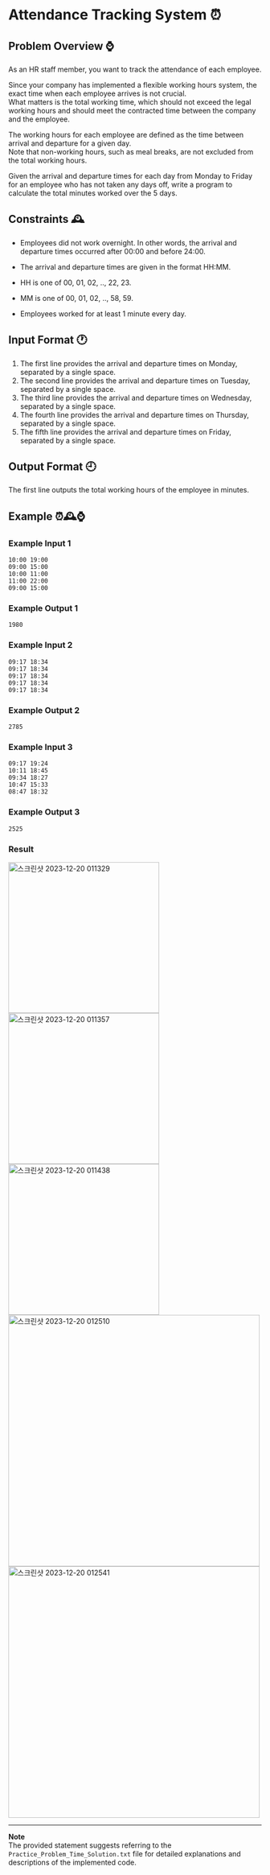 # Attendance Tracking System ⏰

## Problem Overview ⌚

As an HR staff member, you want to track the attendance of each employee.

Since your company has implemented a flexible working hours system, the exact time when each employee arrives is not crucial.    
What matters is the total working time, which should not exceed the legal working hours and should meet the contracted time between the company and the employee.

The working hours for each employee are defined as the time between arrival and departure for a given day.      
Note that non-working hours, such as meal breaks, are not excluded from the total working hours.

Given the arrival and departure times for each day from Monday to Friday for an employee who has not taken any days off, write a program to calculate the total minutes worked over the 5 days.


## Constraints 🕰️

- Employees did not work overnight. In other words, the arrival and departure times occurred after 00:00 and before 24:00.

- The arrival and departure times are given in the format HH:MM.
- HH is one of 00, 01, 02, .., 22, 23.
- MM is one of 00, 01, 02, .., 58, 59.
- Employees worked for at least 1 minute every day.

## Input Format 🕐

1. The first line provides the arrival and departure times on Monday, separated by a single space.
2. The second line provides the arrival and departure times on Tuesday, separated by a single space.
3. The third line provides the arrival and departure times on Wednesday, separated by a single space.
4. The fourth line provides the arrival and departure times on Thursday, separated by a single space.
5. The fifth line provides the arrival and departure times on Friday, separated by a single space.

## Output Format 🕘

The first line outputs the total working hours of the employee in minutes.


## Example ⏰🕰️⌚

### Example Input 1
```
10:00 19:00
09:00 15:00
10:00 11:00
11:00 22:00
09:00 15:00
```

### Example Output 1
```
1980
```

### Example Input 2
```
09:17 18:34
09:17 18:34
09:17 18:34
09:17 18:34
09:17 18:34
```

### Example Output 2
```
2785
```

### Example Input 3
```
09:17 19:24
10:11 18:45
09:34 18:27
10:47 15:33
08:47 18:32
```

### Example Output 3
```
2525
```

### Result 
<img width="300" alt="스크린샷 2023-12-20 011329" src="https://github.com/InseokJun/Hyundai-Softeer/assets/153903563/05b017cb-a750-4fdf-9ff1-1ae52a723ab2">
<img width="300" alt="스크린샷 2023-12-20 011357" src="https://github.com/InseokJun/Hyundai-Softeer/assets/153903563/cb0394aa-df4c-41b8-8626-827ffb49d90c">
<img width="300" alt="스크린샷 2023-12-20 011438" src="https://github.com/InseokJun/Hyundai-Softeer/assets/153903563/ce4659e6-72df-4a15-bfc4-06d53505ef29">
<img width="500" alt="스크린샷 2023-12-20 012510" src="https://github.com/InseokJun/Hyundai-Softeer/assets/153903563/5cba9c48-4ffe-46f8-a953-142aaa200280">
<img width="500" alt="스크린샷 2023-12-20 012541" src="https://github.com/InseokJun/Hyundai-Softeer/assets/153903563/b314cb0f-fc3b-4e7b-a160-d0795219fab9">

---
**Note**    
The provided statement suggests referring to the `Practice_Problem_Time_Solution.txt` file for detailed explanations and descriptions of the implemented code.
